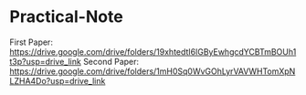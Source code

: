# Practical-Note
First Paper:
https://drive.google.com/drive/folders/19xhtedtI6lGByEwhgcdYCBTmBOUh1t3p?usp=drive_link
Second Paper:
https://drive.google.com/drive/folders/1mH0Sq0WvGOhLyrVAVWHTomXpNLZHA4Do?usp=drive_link
